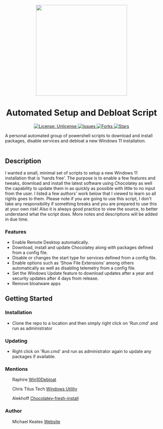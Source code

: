<p align="center">
  <img src="https://repository-images.githubusercontent.com/669297706/800772a2-ad0a-4a5b-89d1-98d1bf3d444b" width="300px" height="300px"/>
</p>
<h1 align="center">Automated Setup and Debloat Script</h1>
<p align="center">

<a href="http://unlicense.org/">
<img src="https://img.shields.io/badge/license-Unlicense-blue.svg" alt="License: Unlicense">
</a>

<a href="https://github.com/michaelkeates/AutoWinScripts/issues">
<img src="https://img.shields.io/github/issues/michaelkeates/AutoWinScripts.svg" alt="Issues">
</a>

<a href="https://github.com/michaelkeates/AutoWinScripts/fork">
<img src="https://img.shields.io/github/forks/michaelkeates/AutoWinScripts.svg" alt="Forks">
</a>

<a href="https://github.com/michaelkeates/AutoWinScripts">
<img src="https://img.shields.io/github/stars/michaelkeates/AutoWinScripts.svg" alt="Stars">
</a>

</p>
A personal automated group of powershell scripts to download and install packages, disable services and debloat a new Windows 11 installation.
<br></br>
<h2 align="left">Description</h2>

I wanted a small, minimal set of scripts to setup a new Windows 11 installation that is 'hands free'. The purpose is to enable a few features and tweaks, download and install the latest software using Chocolatey as well the capability to update them in as quickly as possible with little to no input from the user. I listed a few authors' work below that I viewed to learn so all rights goes to them. Please note if you are going to use this script, I don't take any responsibility if something breaks and you are prepared to use this at your own risk! Also it is always good practice to view the source, to better understand what the script does. More notes and descriptions will be added in due time.

<h3 align="left">Features</h3>
<ul>
<li>Enable Remote Desktop automatically.</li>
<li>Download, install and update Chocolatey along with packages defined from a config file.</li>
<li>Disable or changes the start type for services defined from a config file.</li>
<li>Enable options such as 'Show File Extensions' among others automatically as well as disabling telemetry from a config file.</li>
<li>Set the Windows Update feature to download updates after a year and security updates after 4 days from release.</li>
<li>Remove bloatware apps</li>
</ul>
<h2 align="left">Getting Started</h1>
<h3 align="left">Installation</h3>
<ul>
<li>Clone the repo to a location and then simply right click on 'Run.cmd' and run as administrator</li>
</ul>

<h3 align="left">Updating</h3>
<ul>
<li>Right click on 'Run.cmd' and run as administrator again to update any packages if available.</li>
</ul>

<h3 align="left">Mentions</h3>
<ul>
Raphire <a href="https://github.com/Raphire/Win10Debloat/tree/master">Win10Debloat</a>
</ul>
<ul>
Chris Titus Tech <a href="https://github.com/ChrisTitusTech/winutil">Windows Utility</a>
</ul>
<ul>
Alekhoff <a href="https://github.com/Alekhoff/chocolatey-fresh-install">Chocolatey-fresh-install</a>
</ul>

<h3 align="left">Author</h3>
<ul>
Michael Keates <a href="https://www.michaelkeates.co.uk">Website</a>
</ul>

